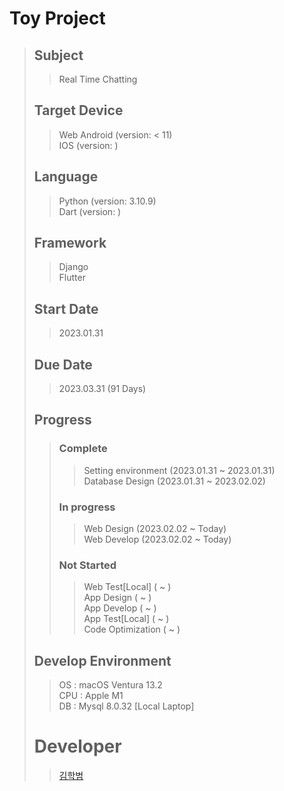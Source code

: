 # Toy Project
>## Subject
>> Real Time Chatting
>
>## Target Device
>> Web
>> Android (version: < 11)  
>> IOS (version: )
>
>## Language
>> Python (version: 3.10.9)  
>> Dart (version: )
>
>## Framework
>> Django  
>> Flutter
> 
> ## Start Date
>> 2023.01.31
>
> ## Due Date
>> 2023.03.31 (91 Days)  
>
> ## Progress
>> ### Complete  
>>> Setting environment (2023.01.31 ~ 2023.01.31)  
>>> Database Design (2023.01.31 ~ 2023.02.02)  
>> ### In progress  
>>> Web Design (2023.02.02 ~ Today)  
>>> Web Develop (2023.02.02 ~ Today)  
>> ### Not Started  
>>> Web Test[Local] ( ~ )  
>>> App Design ( ~ )  
>>> App Develop ( ~ )   
>>> App Test[Local] ( ~ )  
>>> Code Optimization ( ~ )  
>>> 
> ## Develop Environment
>> OS : macOS Ventura 13.2  
>> CPU : Apple M1  
>> DB : Mysql 8.0.32 [Local Laptop]  
>>
> # Developer
>> [김학범](https://github.com/WishedSea)  